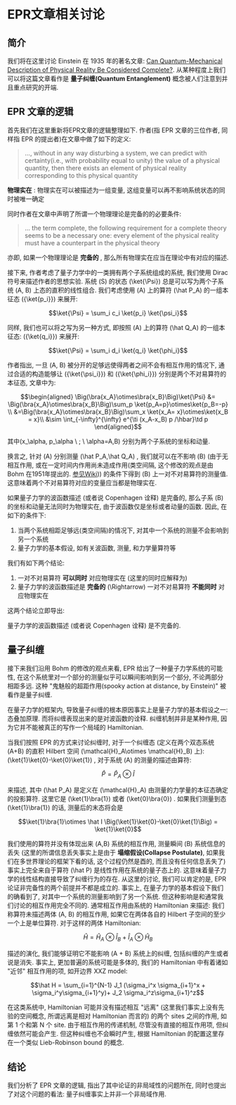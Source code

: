 # EPR文章相关讨论

## 简介

我们将在这里讨论 Einstein 在 1935 年的著名文章: [Can Quantum-Mechanical Description of Physical Reality Be Considered Complete?](https://journals.aps.org/pr/abstract/10.1103/PhysRev.47.777). 从某种程度上我们可以将这篇文章看作是 **量子纠缠(Quantum Entanglement)** 概念被人们注意到并且重点研究的开端.

## EPR 文章的逻辑

首先我们在这里重新将EPR文章的逻辑整理如下. 作者(指 EPR 文章的三位作者, 同样指 EPR 的提出者)在文章中做了如下的定义:

> ..., without in any way disturbing a system, we can predict with certainty(i.e., with probability equal to unity) the value of a physical quantity, then there exists an element of physical reality corresponding to this physical quantity

**物理实在** : 物理实在可以被描述为一组变量, 这组变量可以再不影响系统状态的同时被唯一确定

同时作者在文章中声明了所谓一个物理理论是完备的的必要条件:

> ... the term complete, the following requirement for a complete theory seems to be a necessary one: every element of the physical reality must have a counterpart in the physical theory

亦即, 如果一个物理理论是 **完备的** , 那么所有物理实在应当在理论中有对应的描述.

接下来, 作者考虑了量子力学中的一类拥有两个子系统组成的系统, 我们使用 Dirac 符号来描述作者的思想实验. 系统 \(S\) 的状态 \(\ket{\Psi}\) 总是可以写为两个子系统 \(A, B\) 上态的直积的线性组合. 我们考虑使用 \(A\) 上的算符 \(\hat P_A\) 的一组本征态 \(\{\ket{p_i}\}\) 来展开:

$$\ket{\Psi} = \sum_i c_i \ket{p_i} \ket{\psi_i}$$

同样, 我们也可以将之写为另一种方式, 即按照 \(A\) 上的算符 \(\hat Q_A\) 的一组本征态: \(\{\ket{q_i}\}\) 来展开:

$$\ket{\Psi} = \sum_i d_i \ket{q_i} \ket{\phi_i}$$

作者指出, 一旦 \(A, B\) 被分开的足够远使得两者之间不会有相互作用的情况下, 通过合适的构造能够让 \(\{\ket{\psi_i}\}\) 和 \(\{\ket{\phi_i}\}\) 分别是两个不对易算符的本征态, 文章中为:

$$\begin{aligned}
\Big(\bra{x_A}\otimes\bra{x_B}\Big)\ket{\Psi}
&= \Big(\bra{x_A}\otimes\bra{x_B}\Big)\sum_p \ket{p_A=p}\otimes\ket{p_B=-p} \\
&=\Big(\bra{x_A}\otimes\bra{x_B}\Big)\sum_x \ket{x_A= x}\otimes\ket{x_B = x}\\
&\sim \int_{-\infty}^{\infty} e^{\ti (x_A-x_B) p /\hbar}\td p
\end{aligned}$$

其中\(x_\alpha, p_\alpha \ ; \ \alpha=A,B\) 分别为两个子系统的坐标和动量.

换言之, 针对 \(A\) 分别测量 \(\hat P_A,\hat Q_A\) , 我们就可以在不影响 \(B\) (由于无相互作用, 或在一定时间内作用尚未造成作用(类空间隔, 这个修改的观点是由 Bohm 在1951年提出的. [参见Wiki](https://en.wikipedia.org/wiki/EPR_paradox#Einstein's_own_argument))) 的条件下得到 \(B\) 上一对不对易算符的测量值. 这意味着两个不对易算符对应的变量应当都是物理实在.

如果量子力学的波函数描述 (或者说 Copenhagen 诠释) 是完备的, 那么子系 \(B\) 的坐标和动量无法同时为物理实在, 由于波函数仅是坐标或者动量的函数. 因此, 在如下的条件下:

1.  当两个系统相距足够远(类空间隔)的情况下, 对其中一个系统的测量不会影响到另一个系统
2.  量子力学的基本假设, 如有关波函数, 测量, 和力学量算符等

我们有如下两个结论:

1.  一对不对易算符 **可以同时** 对应物理实在 (这里的同时应解释为)
2.  量子力学的波函数描述是 **完备的** \(\Rightarrow\) 一对不对易算符 **不能同时** 对应物理实在

这两个结论立即导出:

量子力学的波函数描述 (或者说 Copenhagen 诠释) 是不完备的.

## 量子纠缠

接下来我们沿用 Bohm 的修改的观点来看, EPR 给出了一种量子力学系统的可能性, 在这个系统里对一个部分的测量似乎可以瞬间影响到另一个部分, 不论两部分相距多远. 这种 "鬼魅般的超距作用(spooky action at distance, by Einstein)" 被看作是量子纠缠.

在量子力学的框架内, 导致量子纠缠的根本原因事实上是量子力学的基本假设之一: 态叠加原理. 而将纠缠表现出来的是对波函数的诠释. 纠缠机制并非是某种作用, 因为它并不能被真正的写作一个局域的 Hamiltonian.

当我们按照 EPR 的方式来讨论纠缠时, 对于一个纠缠态 (定义在两个双态系统 \(A+B\) 的直积 Hilbert 空间 \(\mathcal{H}_A\otimes \mathcal{H}_B\) 上): \(\ket{1}\ket{0}-\ket{0}\ket{1}\) , 对于系统 \(A\) 的测量的描述由算符:

$$\hat P = \hat P_A \otimes \hat I$$

来描述, 其中 \(\hat P_A\) 是定义在 \(\mathcal{H}_A\) 由测量的力学量的本征态确定的投影算符. 这里它是 \(\ket{1}\bra{1}\) 或者 \(\ket{0}\bra{0}\) . 如果我们测量到态 \(\ket{1}\bra{1}\) 的话, 测量后的末态将会是

$$\ket{1}\bra{1}\otimes \hat I \Big(\ket{1}\ket{0}-\ket{0}\ket{1}\Big) = \ket{1}\ket{0}$$

我们使用的算符并没有体现出来 \(A,B\) 系统的相互作用, 测量瞬间 \(B\) 系统信息的丢失 (这里的所谓信息丢失事实上是由于 **塌缩假设(Collapse Postulate)**, 如果我们在多世界理论的框架下看的话, 这个过程仍然是酉的, 而且没有任何信息丢失了) 事实上完全来自于算符 \(\hat P\) 是线性作用在系统的量子态上的. 这意味着量子力学的线性结构直接导致了纠缠行为的存在. 从这里的讨论, 我们可以肯定的是, EPR 论证非完备性的两个前提并不都是成立的. 事实上, 在量子力学的基本假设下我们的确看到了, 对其中一个系统的测量影响到了另一个系统. 但这种影响是和通常我们讨论的相互作用完全不同的. 通常相互作用由系统的 Hamiltonian 来描述: 我们称算符未描述两体 \(A, B\) 的相互作用, 如果它在两体各自的 Hilbert 子空间的至少一个上是单位算符. 对于这样的两体 Hamiltonian:

$$\hat H = \hat H_A \otimes \hat I_B + \hat I_A \otimes \hat H_B$$

描述的演化, 我们能够证明它不能影响 \(A + B\) 系统上的纠缠, 包括纠缠的产生或者说是消失. 事实上, 更加普遍的系统可能是多体的, 我们的 Hamiltonian 中有着诸如 "近邻" 相互作用的项, 如开边界 XXZ model:

$$\hat H = \sum_{i=1}^{N-1} J_1 (\sigma_i^x \sigma_{i+1}^x + \sigma_i^y\sigma_{i+1}^y)+ J_2 \sigma_i^z\sigma_{i+1}^z$$

在这类系统中, Hamiltonian 可能并没有描述相互 "远离" (这里我们事实上没有先验的空间概念, 所谓远离是相对 Hamiltonian 而言的) 的两个 sites 之间的作用, 如第 1 个和第 N 个 site. 由于相互作用的传递机制, 尽管没有直接的相互作用项, 但纠缠依然可能会产生. 但这种纠缠也不会瞬时产生, 根据 Hamiltonian 的配置这里存在一个类似 Lieb-Robinson bound 的概念.

## 结论

我们分析了 EPR 文章的逻辑, 指出了其中论证的非局域性的问题所在, 同时也提出了对这个问题的看法: 量子纠缠事实上并非一个非局域作用.

